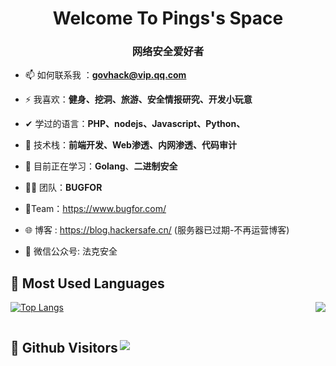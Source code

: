 <h1 align="center"> Welcome To Pings's Space </h1>
<h3 align="center">网络安全爱好者</h3>



- 📫 如何联系我 ：**govhack@vip.qq.com** 
- ⚡ 我喜欢：**健身、挖洞、旅游、安全情报研究、开发小玩意**
- ✔  学过的语言：**PHP、nodejs、Javascript、Python、** 
- 🚪  技术栈：**前端开发、Web渗透、内网渗透、代码审计**
- 📕  目前正在学习：**Golang**、**二进制安全**
-  🐱‍👤 团队：**BUGFOR** 

- 🔗Team：https://www.bugfor.com/ 
- :globe_with_meridians: 博客 : https://blog.hackersafe.cn/ (服务器已过期-不再运营博客)


- :tada: 微信公众号: 法克安全  







## &#x1f4dd; Most Used Languages

[![Top Langs](https://github-readme-stats.vercel.app/api/top-langs/?username=BugFor-Pings&hide=html)](https://blog.hackersafe.cn/)
<img align="right" src="https://github-readme-stats.vercel.app/api?username=BugFor-Pings&show_icons=flash" />

<h2 align="left" style="display: inline-block;"> &#x1f92b; Github Visitors   

  
<img align="right" src="https://profile-counter.glitch.me/BugFor-Pings/count.svg" /> 
</h2> 


